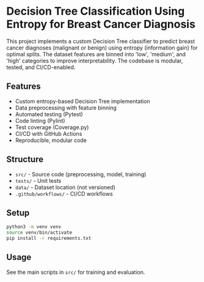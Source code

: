 # Decision Tree Classification Using Entropy for Breast Cancer Diagnosis

This project implements a custom Decision Tree classifier to predict breast cancer diagnoses (malignant or benign) using entropy (information gain) for optimal splits. The dataset features are binned into 'low', 'medium', and 'high' categories to improve interpretability. The codebase is modular, tested, and CI/CD-enabled.

## Features
- Custom entropy-based Decision Tree implementation
- Data preprocessing with feature binning
- Automated testing (Pytest)
- Code linting (Pylint)
- Test coverage (Coverage.py)
- CI/CD with GitHub Actions
- Reproducible, modular code

## Structure
- `src/` - Source code (preprocessing, model, training)
- `tests/` - Unit tests
- `data/` - Dataset location (not versioned)
- `.github/workflows/` - CI/CD workflows

## Setup
```sh
python3 -m venv venv
source venv/bin/activate
pip install -r requirements.txt
```

## Usage
See the main scripts in `src/` for training and evaluation.
